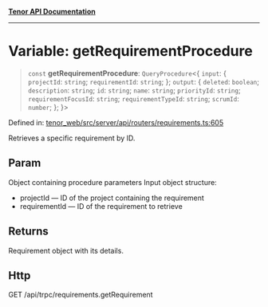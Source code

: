 [**Tenor API Documentation**](../../README.md)

***

# Variable: getRequirementProcedure

> `const` **getRequirementProcedure**: `QueryProcedure`\<\{ `input`: \{ `projectId`: `string`; `requirementId`: `string`; \}; `output`: \{ `deleted`: `boolean`; `description`: `string`; `id`: `string`; `name`: `string`; `priorityId`: `string`; `requirementFocusId`: `string`; `requirementTypeId`: `string`; `scrumId`: `number`; \}; \}\>

Defined in: [tenor\_web/src/server/api/routers/requirements.ts:605](https://github.com/Apantli/Tenor/blob/b33873959b5093fc3e3d66ac4f230a78a6395bbd/tenor_web/src/server/api/routers/requirements.ts#L605)

Retrieves a specific requirement by ID.

## Param

Object containing procedure parameters
Input object structure:
- projectId — ID of the project containing the requirement
- requirementId — ID of the requirement to retrieve

## Returns

Requirement object with its details.

## Http

GET /api/trpc/requirements.getRequirement
